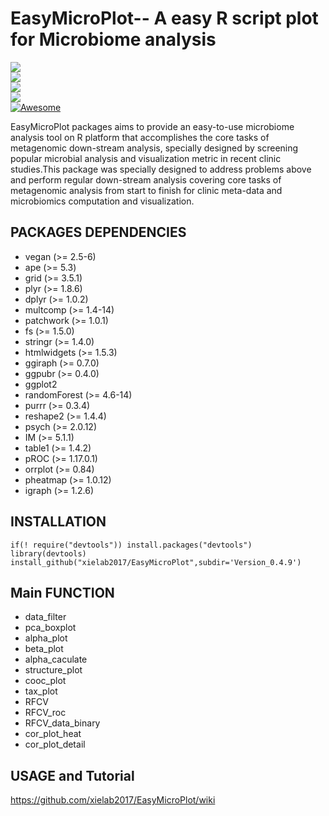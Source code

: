 # EasyMicroPlot-- A easy R script plot  for Microbiome  analysis

![](https://img.shields.io/badge/R--language->=3.6-brightgreen.svg)  
![](https://img.shields.io/badge/Mac-OSX-Available-brightgreen.svg)  
![](https://img.shields.io/badge/Windows-Available-brightgreen.svg)  
![](https://img.shields.io/badge/Version-0.4.9.9-brightgreen.svg)  
[![Awesome](https://cdn.rawgit.com/sindresorhus/awesome/d7305f38d29fed78fa85652e3a63e154dd8e8829/media/badge.svg)](https://github.com/xielab2017/EasyMicroPlot)

EasyMicroPlot packages aims to provide an easy-to-use microbiome analysis tool on R platform that accomplishes the core tasks of metagenomic down-stream analysis, specially designed by screening popular microbial analysis and visualization metric in recent clinic studies.This package was specially designed to address problems above and perform regular down-stream analysis covering core tasks of metagenomic analysis from start to finish for clinic meta-data and microbiomics computation and visualization.


## PACKAGES DEPENDENCIES 
* vegan (>= 2.5-6)
* ape (>= 5.3) 
* grid (>= 3.5.1)
* plyr (>= 1.8.6)
* dplyr (>= 1.0.2)
* multcomp (>= 1.4-14)
* patchwork (>= 1.0.1)
* fs (>= 1.5.0)
* stringr (>= 1.4.0)
* htmlwidgets (>= 1.5.3)
* ggiraph (>= 0.7.0)
* ggpubr (>= 0.4.0)
* ggplot2
* randomForest (>= 4.6-14)
* purrr (>= 0.3.4)
* reshape2 (>= 1.4.4)
* psych (>= 2.0.12)
* IM (>= 5.1.1)
* table1 (>= 1.4.2)
* pROC (>= 1.17.0.1)
* orrplot (>= 0.84)
* pheatmap (>= 1.0.12)
* igraph (>= 1.2.6)

## INSTALLATION

	if(! require("devtools")) install.packages("devtools")
	library(devtools)
	install_github("xielab2017/EasyMicroPlot",subdir='Version_0.4.9')


				
## Main FUNCTION

* data_filter
* pca_boxplot
* alpha_plot
* beta_plot
* alpha_caculate
* structure_plot
* cooc_plot
* tax_plot
* RFCV
* RFCV_roc
* RFCV_data_binary
* cor_plot_heat
* cor_plot_detail

## USAGE and Tutorial
https://github.com/xielab2017/EasyMicroPlot/wiki

